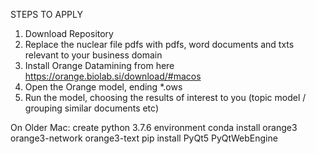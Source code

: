 STEPS TO APPLY
1. Download Repository
2. Replace the nuclear file pdfs with pdfs, word documents and txts relevant to your business domain
3. Install Orange Datamining from here https://orange.biolab.si/download/#macos
4. Open the Orange model, ending *.ows
5. Run the model, choosing the results of interest to you (topic model / grouping similar documents etc)


On Older Mac:
create python 3.7.6 environment
conda install orange3 orange3-network orange3-text
pip install PyQt5 PyQtWebEngine 
